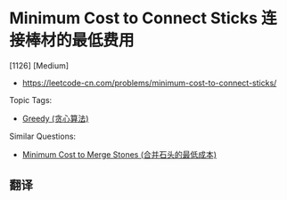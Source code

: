 # Minimum Cost to Connect Sticks 连接棒材的最低费用

[1126] [Medium]

- https://leetcode-cn.com/problems/minimum-cost-to-connect-sticks/

Topic Tags:

- [Greedy (贪心算法)](https://leetcode-cn.com/tag/greedy/)

Similar Questions:

- [Minimum Cost to Merge Stones (合并石头的最低成本)](https://leetcode-cn.com/problems/minimum-cost-to-merge-stones/)

## 翻译
